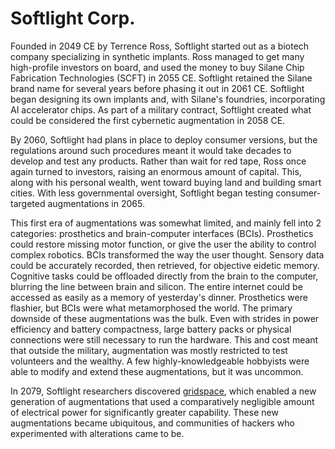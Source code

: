 # Softlight Corp.

<meta property="og:description" content="Founded in 2049 CE by Terrence Ross, Softlight started out as a biotech company specializing in synthetic implants.">

Founded in 2049 CE by Terrence Ross, Softlight started out as a biotech company specializing in synthetic implants. Ross managed to get many high-profile investors on board, and used the money to buy Silane Chip Fabrication Technologies (SCFT) in 2055 CE. Softlight retained the Silane brand name for several years before phasing it out in 2061 CE. Softlight began designing its own implants and, with Silane's foundries, incorporating AI accelerator chips. As part of a military contract, Softlight created what could be considered the first cybernetic augmentation in 2058 CE.

By 2060, Softlight had plans in place to deploy consumer versions, but the regulations around such procedures meant it would take decades to develop and test any products. Rather than wait for red tape, Ross once again turned to investors, raising an enormous amount of capital. This, along with his personal wealth, went toward buying land and building smart cities. With less governmental oversight, Softlight began testing consumer-targeted augmentations in 2065.

This first era of augmentations was somewhat limited, and mainly fell into 2 categories: prosthetics and brain-computer interfaces (BCIs). Prosthetics could restore missing motor function, or give the user the ability to control complex robotics. BCIs transformed the way the user thought. Sensory data could be accurately recorded, then retrieved, for objective eidetic memory. Cognitive tasks could be offloaded directly from the brain to the computer, blurring the line between brain and silicon. The entire internet could be accessed as easily as a memory of yesterday's dinner. Prosthetics were flashier, but BCIs were what metamorphosed the world. The primary downside of these augmentations was the bulk. Even with strides in power efficiency and battery compactness, large battery packs or physical connections were still necessary to run the hardware. This and cost meant that outside the military, augmentation was mostly restricted to test volunteers and the wealthy. A few highly-knowledgeable hobbyists were able to modify and extend these augmentations, but it was uncommon.

In 2079, Softlight researchers discovered [gridspace](gridspace.md), which enabled a new generation of augmentations that used a comparatively negligible amount of electrical power for significantly greater capability. These new augmentations became ubiquitous, and communities of hackers who experimented with alterations came to be.